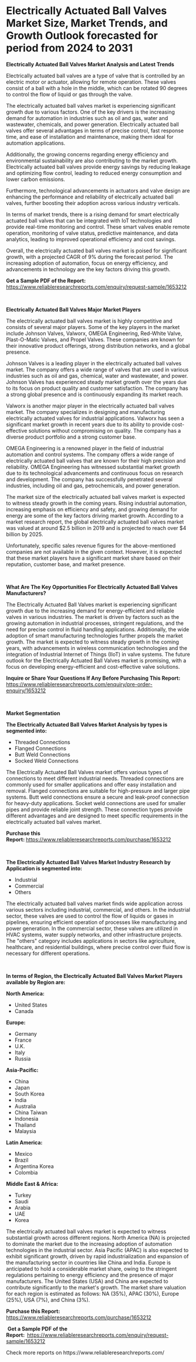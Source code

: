 <p><h1>Electrically Actuated Ball Valves Market Size, Market Trends, and Growth Outlook forecasted for period from 2024 to 2031</h1></p><p><strong>Electrically Actuated Ball Valves Market Analysis and Latest Trends</strong></p>
<p><p>Electrically actuated ball valves are a type of valve that is controlled by an electric motor or actuator, allowing for remote operation. These valves consist of a ball with a hole in the middle, which can be rotated 90 degrees to control the flow of liquid or gas through the valve.</p><p>The electrically actuated ball valves market is experiencing significant growth due to various factors. One of the key drivers is the increasing demand for automation in industries such as oil and gas, water and wastewater, chemicals, and power generation. Electrically actuated ball valves offer several advantages in terms of precise control, fast response time, and ease of installation and maintenance, making them ideal for automation applications.</p><p>Additionally, the growing concerns regarding energy efficiency and environmental sustainability are also contributing to the market growth. Electrically actuated ball valves provide energy savings by reducing leakage and optimizing flow control, leading to reduced energy consumption and lower carbon emissions.</p><p>Furthermore, technological advancements in actuators and valve design are enhancing the performance and reliability of electrically actuated ball valves, further boosting their adoption across various industry verticals.</p><p>In terms of market trends, there is a rising demand for smart electrically actuated ball valves that can be integrated with IoT technologies and provide real-time monitoring and control. These smart valves enable remote operation, monitoring of valve status, predictive maintenance, and data analytics, leading to improved operational efficiency and cost savings.</p><p>Overall, the electrically actuated ball valves market is poised for significant growth, with a projected CAGR of 9% during the forecast period. The increasing adoption of automation, focus on energy efficiency, and advancements in technology are the key factors driving this growth.</p></p>
<p><strong>Get a Sample PDF of the Report:&nbsp;</strong> <a href="https://www.reliableresearchreports.com/enquiry/request-sample/1653212">https://www.reliableresearchreports.com/enquiry/request-sample/1653212</a></p>
<p>&nbsp;</p>
<p><strong>Electrically Actuated Ball Valves Major Market Players</strong></p>
<p><p>The electrically actuated ball valves market is highly competitive and consists of several major players. Some of the key players in the market include Johnson Valves, Valworx, OMEGA Engineering, Red-White Valve, Plast-O-Matic Valves, and Propel Valves. These companies are known for their innovative product offerings, strong distribution networks, and a global presence.</p><p>Johnson Valves is a leading player in the electrically actuated ball valves market. The company offers a wide range of valves that are used in various industries such as oil and gas, chemical, water and wastewater, and power. Johnson Valves has experienced steady market growth over the years due to its focus on product quality and customer satisfaction. The company has a strong global presence and is continuously expanding its market reach.</p><p>Valworx is another major player in the electrically actuated ball valves market. The company specializes in designing and manufacturing electrically actuated valves for industrial applications. Valworx has seen a significant market growth in recent years due to its ability to provide cost-effective solutions without compromising on quality. The company has a diverse product portfolio and a strong customer base.</p><p>OMEGA Engineering is a renowned player in the field of industrial automation and control systems. The company offers a wide range of electrically actuated ball valves that are known for their high precision and reliability. OMEGA Engineering has witnessed substantial market growth due to its technological advancements and continuous focus on research and development. The company has successfully penetrated several industries, including oil and gas, petrochemicals, and power generation.</p><p>The market size of the electrically actuated ball valves market is expected to witness steady growth in the coming years. Rising industrial automation, increasing emphasis on efficiency and safety, and growing demand for energy are some of the key factors driving market growth. According to a market research report, the global electrically actuated ball valves market was valued at around $2.5 billion in 2019 and is projected to reach over $4 billion by 2025.</p><p>Unfortunately, specific sales revenue figures for the above-mentioned companies are not available in the given context. However, it is expected that these market players have a significant market share based on their reputation, customer base, and market presence.</p></p>
<p>&nbsp;</p>
<p><strong>What Are The Key Opportunities For Electrically Actuated Ball Valves Manufacturers?</strong></p>
<p><p>The Electrically Actuated Ball Valves market is experiencing significant growth due to the increasing demand for energy-efficient and reliable valves in various industries. The market is driven by factors such as the growing automation in industrial processes, stringent regulations, and the need for precise control in fluid handling applications. Additionally, the wide adoption of smart manufacturing technologies further propels the market growth. The market is expected to witness steady growth in the coming years, with advancements in wireless communication technologies and the integration of Industrial Internet of Things (IIoT) in valve systems. The future outlook for the Electrically Actuated Ball Valves market is promising, with a focus on developing energy-efficient and cost-effective valve solutions.</p></p>
<p><strong>Inquire or Share Your Questions If Any Before Purchasing This Report:</strong> <a href="https://www.reliableresearchreports.com/enquiry/pre-order-enquiry/1653212">https://www.reliableresearchreports.com/enquiry/pre-order-enquiry/1653212</a></p>
<p>&nbsp;</p>
<p><strong>Market Segmentation</strong></p>
<p><strong>The Electrically Actuated Ball Valves Market Analysis by types is segmented into:</strong></p>
<p><ul><li>Threaded Connections</li><li>Flanged Connections</li><li>Butt Weld Connections</li><li>Socked Weld Connections</li></ul></p>
<p><p>The Electrically Actuated Ball Valves market offers various types of connections to meet different industrial needs. Threaded connections are commonly used for smaller applications and offer easy installation and removal. Flanged connections are suitable for high-pressure and larger pipe systems. Butt weld connections ensure a secure and leak-proof connection for heavy-duty applications. Socket weld connections are used for smaller pipes and provide reliable joint strength. These connection types provide different advantages and are designed to meet specific requirements in the electrically actuated ball valves market.</p></p>
<p><strong>Purchase this Report:&nbsp;</strong><a href="https://www.reliableresearchreports.com/purchase/1653212">https://www.reliableresearchreports.com/purchase/1653212</a></p>
<p>&nbsp;</p>
<p><strong>The Electrically Actuated Ball Valves Market Industry Research by Application is segmented into:</strong></p>
<p><ul><li>Industrial</li><li>Commercial</li><li>Others</li></ul></p>
<p><p>The electrically actuated ball valves market finds wide application across various sectors including industrial, commercial, and others. In the industrial sector, these valves are used to control the flow of liquids or gases in pipelines, ensuring efficient operation of processes like manufacturing and power generation. In the commercial sector, these valves are utilized in HVAC systems, water supply networks, and other infrastructure projects. The "others" category includes applications in sectors like agriculture, healthcare, and residential buildings, where precise control over fluid flow is necessary for different operations.</p></p>
<p>&nbsp;</p>
<p><strong>In terms of Region, the Electrically Actuated Ball Valves Market Players available by Region are:</strong></p>
<p>
    <p> <strong> North America: </strong>
        <ul>
            <li>United States</li>
            <li>Canada</li>
        </ul>
        </p> 
    <p> <strong> Europe: </strong>
        <ul>
            <li>Germany</li>
            <li>France</li>
            <li>U.K.</li>
            <li>Italy</li>
            <li>Russia</li>
        </ul>
        </p> 
    <p> <strong> Asia-Pacific: </strong>
        <ul>
            <li>China</li>
            <li>Japan</li>
            <li>South Korea</li>
            <li>India</li>
            <li>Australia</li>
            <li>China Taiwan</li>
            <li>Indonesia</li>
            <li>Thailand</li>
            <li>Malaysia</li>
        </ul>
        </p> 
    <p> <strong> Latin America: </strong>
        <ul>
            <li>Mexico</li>
            <li>Brazil</li>
            <li>Argentina Korea</li>
            <li>Colombia</li>
        </ul>
        </p> 
    <p> <strong> Middle East & Africa: </strong>
        <ul>
            <li>Turkey</li>
            <li>Saudi</li>
            <li>Arabia</li>
            <li>UAE</li>
            <li>Korea</li>
        </ul>
    </p>
    </p>
<p><p>The electrically actuated ball valves market is expected to witness substantial growth across different regions. North America (NA) is projected to dominate the market due to the increasing adoption of automation technologies in the industrial sector. Asia Pacific (APAC) is also expected to exhibit significant growth, driven by rapid industrialization and expansion of the manufacturing sector in countries like China and India. Europe is anticipated to hold a considerable market share, owing to the stringent regulations pertaining to energy efficiency and the presence of major manufacturers. The United States (USA) and China are expected to contribute significantly to the market's growth. The market share valuation for each region is estimated as follows: NA (35%), APAC (30%), Europe (25%), USA (7%), and China (3%).</p></p>
<p><strong>Purchase this Report: </strong><a href="https://www.reliableresearchreports.com/purchase/1653212">https://www.reliableresearchreports.com/purchase/1653212</a></p>
<p>&nbsp;<strong>Get a Sample PDF of the Report:&nbsp;&nbsp;</strong><a href="https://www.reliableresearchreports.com/enquiry/request-sample/1653212">https://www.reliableresearchreports.com/enquiry/request-sample/1653212</a></p>
<p><strong></strong></p>
<p>Check more reports on https://www.reliableresearchreports.com/</p>